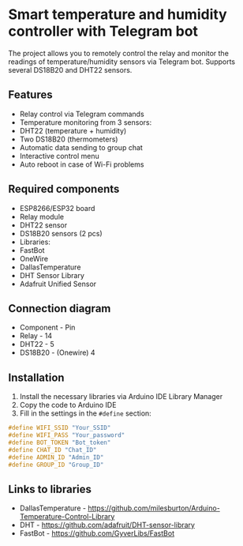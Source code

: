 # Smart temperature and humidity controller with Telegram bot

The project allows you to remotely control the relay and monitor the readings of temperature/humidity sensors via Telegram bot. Supports several DS18B20 and DHT22 sensors.

## Features
- Relay control via Telegram commands
- Temperature monitoring from 3 sensors:
- DHT22 (temperature + humidity)
- Two DS18B20 (thermometers)
- Automatic data sending to group chat
- Interactive control menu
- Auto reboot in case of Wi-Fi problems

## Required components
- ESP8266/ESP32 board
- Relay module
- DHT22 sensor
- DS18B20 sensors (2 pcs)
- Libraries:
- FastBot
- OneWire
- DallasTemperature
- DHT Sensor Library
- Adafruit Unified Sensor

## Connection diagram

- Component - Pin
- Relay - 14
- DHT22 - 5
- DS18B20 - (Onewire) 4

## Installation
1. Install the necessary libraries via Arduino IDE Library Manager
2. Copy the code to Arduino IDE
3. Fill in the settings in the `#define` section:
```cpp
#define WIFI_SSID "Your_SSID"
#define WIFI_PASS "Your_password"
#define BOT_TOKEN "Bot_token"
#define CHAT_ID "Chat_ID"
#define ADMIN_ID "Admin_ID"
#define GROUP_ID "Group_ID"
```
## Links to libraries
- DallasTemperature - https://github.com/milesburton/Arduino-Temperature-Control-Library
- DHT - https://github.com/adafruit/DHT-sensor-library
- FastBot - https://github.com/GyverLibs/FastBot
